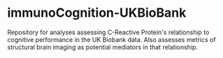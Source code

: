 # immunoCognition-UKBioBank
Repository for analyses assessing C-Reactive Protein's relationship to cognitive performance in the UK Biobank data. Also assesses metrics of structural brain imaging as potential mediators in that relationship.
